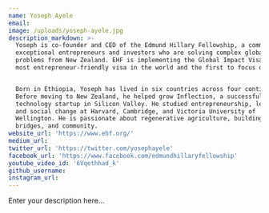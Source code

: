 ```yaml
---
name: Yoseph Ayele
email:
image: /uploads/yoseph-ayele.jpg
description_markdown: >-
  Yoseph is co-founder and CEO of the Edmund Hillary Fellowship, a community of
  exceptional entrepreneurs and investors who are solving complex global
  problems from New Zealand. EHF is implementing the Global Impact Visa – the
  most entrepreneur-friendly visa in the world and the first to focus on impact.


  Born in Ethiopia, Yoseph has lived in six countries across four continents.
  Before moving to New Zealand, he helped grow Inflection, a successful
  technology startup in Silicon Valley. He studied entrepreneurship, leadership
  and social change at Harvard, Cambridge, and Victoria University of
  Wellington. He is passionate about regenerative agriculture, building cultural
  bridges, and community.
website_url: 'https://www.ehf.org/'
medium_url:
twitter_url: 'https://twitter.com/yosephayele'
facebook_url: 'https://www.facebook.com/edmundhillaryfellowship'
youtube_video_id: '6Vqethhad_k'
github_username:
instagram_url:
---
```


Enter your description here...
